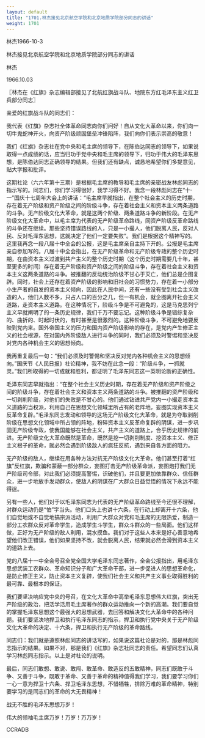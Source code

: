 ```yaml
---
layout: default
title: "1701.林杰接见北京航空学院和北京地质学院部分同志的讲话"
weight: 1701
---
```


林杰1966-10-3

林杰接见北京航空学院和北京地质学院部分同志的讲话

林杰

1966.10.03

〖林杰在《红旗》杂志编辑部接见了北航红旗战斗队、地院东方红毛泽东主义红卫兵部分同志〗

亲爱的红旗战斗队的同志们：

我代表《红旗》杂志社全体革命同志向你们问好！自从文化大革命以来，你们向一切牛鬼蛇神开火，向资产阶级顽固堡垒冲锋陷阵，我们向你们表示崇高的敬意！

我们《红旗》杂志社在党中央和毛主席的领导下，在陈伯达同志的领导下，如果说取得一点成绩的话，应当归功于党中央和毛主席的领导下，归功于伟大的毛泽东思想，是陈伯达同志正确领导的结果。但我们还有缺点，诚恳地希望你们多提意见，贴大字报和批评。

这期社论（六六年第十三期）是根据毛主席的教导和毛主席的亲密战友林彪同志的指示写的。同志们，你们学习得很好，我学习得不好。我念一段林彪同志在“十·一”国庆十七周年大会上的讲话：“毛主席早就指出，在整个社会主义的历史时期，存在着无产阶级和资产阶级之间的阶级斗争，存在着社会主义和资本主义两条道路的斗争。无产阶级文化大革命，就是这两个阶级、两条道路斗争的新阶段。在无产阶级文化大革命中，以毛主席为代表的无产阶级革命路线，同资产阶级反革命路线的斗争还在继续。那些坚持错误路线的人，只是一小撮人，他们脱离人民，反对人民、反对毛泽东思想，这就决定了他们一定要失败”。我们是根据这个精神写的。这里我再念一段八届十中全会的公报，这是毛主席亲自主持下开的。公报是毛主席亲自参加写的。八届十中全会指出，在无产阶级革命和无产阶级专政的整个历史时期，在由资本主义过渡到共产主义的整个历史时期（这个历史时期需要几十年，甚至更多的时间）存在着无产阶级和资产阶级之间的阶级斗争，存在着社会主义和资本主义这两条道路的斗争。被推翻的反动统治阶级不甘心于灭亡，他们总是企图复辟。同时，社会上还存在着资产阶级的影响和旧社会的习惯势力，存在着一小部分小生产者的自发的资本主义倾向，因此在人民中间，还有一些没有受到社会主义改造的人，他们人数不多，只占人口的百分之几，但一有机会，就企图离开社会主义道路，走资本主义道路。在这种情况下，阶级斗争是不可避免的，这是马克思列宁主义早就阐明了的一条历史规律，我们千万不要忘记。这种阶级斗争是错综复杂的、曲折的、时起时伏的，有时甚至是很激烈的。这种阶级斗争，不可避免地要反映到党内来。国外帝国主义的压力和国内资产阶级影响的存在，是党内产生修正主义的社会根源，在对国内外阶级敌人进行斗争的同时，我们必须及时警惕和坚决反对党内各种机会主义的思想倾向。

我再重复最后一句：“我们必须及时警惕和坚决反对党内各种机会主义的思想倾向。”国庆节《人民日报》社论精神，我不妨在此念一段：“阶级斗争，一抓就灵。”我们所取得的一切成就和胜利，都证明了毛泽东同志这一英明论断的正确性。

毛泽东同志早就指出：“在整个社会主义历史时期，存在着无产阶级和资产阶级之间的阶级斗争，存在着社会主义和资本主义两条道路的斗争。被推翻的资产阶级和一切剥削阶级，对他们的失败是不甘心的。他们通过钻进共产党内一小撮走资本主义道路的当权派，利用自己在思想文化领域里所占有的老阵地，妄图实现资本主义反革命复辟。”毛泽东同志发动和领导的这场无产阶级文化大革命，就是为夺取剥削阶级在思想文化领域中所占领的阵地，粉碎资本主义反革命复辟的阴谋，进一步巩固无产阶级专政，使我国能够在社会主义，共产主义的道路上，合乎历史规律的前进。无产阶级文化大革命既然是革命，既然是挖一切剥削制度、挖资本主义、修正主义根子的革命，就必然会遇到阶级敌人的疯狂反抗，遇到来自各方面的阻力。

无产阶级的敌人，继续在用各种方法对抗无产阶级文化大革命。他们甚至打着“红旗”反红旗，欺骗和蒙蔽一部分群众，妄图打击无产阶级革命派，妄图炮打我们无产阶级司令部，对此我们必须提高警惕，识破他们，并且要更加依靠群众、信任群众，进一步地放手发动群众，使敌人的阴谋在广大群众日益觉悟的情况下永远不能得逞。

另有一些人，他们对于以毛泽东同志为代表的无产阶级革命路线至今还很不理解，对群众运动仍是“怕”字当头。他们口头上也讲十六条，在行动上却离开十六条，他们自觉地或不自觉地搞宗派活动，利用广大群众对党和毛主席的无限热爱，制造一部分工农群众反对革命学生，造成学生斗学生，群众斗群众的一些局面。他们这样做，正好为无产阶级的敌人利用，混水摸鱼。我们对于这些人本来是好心善意地希望他们改正错误，他们如果坚持不改，就会脱离人民，结果就必然会滑到资本主义的道路上去。

党的八届十一中全会号召全党全国大学毛泽东同志著作，全会公报指出，用毛泽东思想武装工农群众、革命知识分子和广大革命干部，进一步促进人的思想革命化，是防止修正主义，防止资本主义复辟，使我们社会主义和共产主义事业取得胜利的最可靠、最根本的保证。

我们要坚决响应党中央的号召，在文化大革命中高举毛泽东思想伟大红旗，突出无产阶级的政治，把活学活用毛主席著作的群众运动推向一个新的高潮。我们要自觉的掌握毛泽东思想这个最强大的思想武器，去回答和解决文化大革命中的各种问题。我们要坚决地捍卫和执行毛泽东同志的指示，捍卫和执行党中央关于无产阶级文化大革命的决定、十六条，捍卫和执行无产阶级的革命路线。

同志们：我们就是遵照林彪同志的讲话写的，如果说这篇社论是对的，那是林彪同志指示的结果。如果不对，那是我们《红旗》杂志社同志的责任。希望同志们认真学习林彪同志指示。以上是对社论的说明。

最后，同志们敢想、敢说、敢闯、敢革命、敢造反的五敢精神，同志们既敢于斗争、又善于斗争，既敢于革命、又善于革命的精神值得我们学习，我们要学习你们一心一意为捍卫十六条、捍卫毛泽东思想，不惜牺牲，排除万难的革命精神，特别要学习的是同志们的革命的大无畏精神！

战无不胜的毛泽东思想万岁！

伟大的领袖毛主席万岁！万岁！万万岁！

CCRADB

